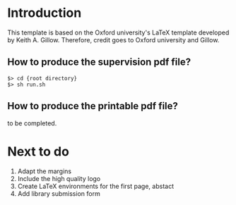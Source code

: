 # Introduction

This template is based on the Oxford university's LaTeX template developed by Keith A. Gillow. Therefore, credit goes to Oxford university and Gillow.


## How to produce the supervision pdf file?

```
$> cd {root directory}
$> sh run.sh
```

## How to produce the printable pdf file?

to be completed.




# Next to do
1. Adapt the margins
1. Include the high quality logo
1. Create LaTeX environments for the first page, abstact 
1. Add library submission form
